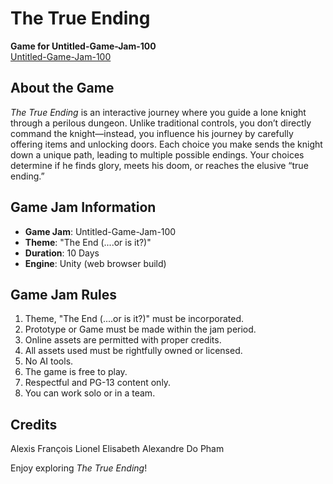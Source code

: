 # The True Ending

**Game for Untitled-Game-Jam-100**  
[Untitled-Game-Jam-100](https://itch.io/jam/untitled-game-jam-100)  

## About the Game

*The True Ending* is an interactive journey where you guide a lone knight through a perilous dungeon. Unlike traditional controls, you don’t directly command the knight—instead, you influence his journey by carefully offering items and unlocking doors. Each choice you make sends the knight down a unique path, leading to multiple possible endings. Your choices determine if he finds glory, meets his doom, or reaches the elusive “true ending.”

## Game Jam Information

- **Game Jam**: Untitled-Game-Jam-100  
- **Theme**: "The End (....or is it?)"  
- **Duration**: 10 Days  
- **Engine**: Unity (web browser build)  

## Game Jam Rules

1. Theme, "The End (....or is it?)" must be incorporated.
2. Prototype or Game must be made within the jam period.
3. Online assets are permitted with proper credits.
4. All assets used must be rightfully owned or licensed.
5. No AI tools.
6. The game is free to play.
7. Respectful and PG-13 content only.
8. You can work solo or in a team.

## Credits

Alexis François
Lionel Elisabeth
Alexandre Do Pham

Enjoy exploring *The True Ending*!
